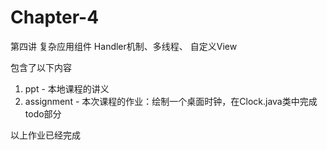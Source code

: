# Chapter-4
第四讲 复杂应用组件 Handler机制、多线程、 自定义View

包含了以下内容

1. ppt - 本地课程的讲义
2. assignment - 本次课程的作业：绘制一个桌面时钟，在Clock.java类中完成todo部分



以上作业已经完成